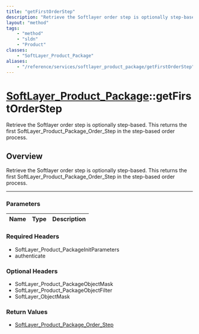 ```yaml
---
title: "getFirstOrderStep"
description: "Retrieve the Softlayer order step is optionally step-based. This returns the first SoftLayer_Product_Package_Order_Step... "
layout: "method"
tags:
    - "method"
    - "sldn"
    - "Product"
classes:
    - "SoftLayer_Product_Package"
aliases:
    - "/reference/services/softlayer_product_package/getFirstOrderStep"
---
```

# [SoftLayer_Product_Package](/reference/services/SoftLayer_Product_Package)::getFirstOrderStep


Retrieve the Softlayer order step is optionally step-based. This returns the first SoftLayer_Product_Package_Order_Step in the step-based order process.


## Overview 
Retrieve the Softlayer order step is optionally step-based. This returns the first SoftLayer_Product_Package_Order_Step in the step-based order process.

-----

### Parameters 
|Name | Type | Description |
| --- | --- | --- |


### Required Headers
* SoftLayer_Product_PackageInitParameters
* authenticate


### Optional Headers
* SoftLayer_Product_PackageObjectMask
* SoftLayer_Product_PackageObjectFilter
* SoftLayer_ObjectMask

### Return Values
* <a href='/reference/datatypes/SoftLayer_Product_Package_Order_Step'>SoftLayer_Product_Package_Order_Step </a>




